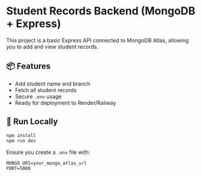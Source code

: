 # Student Records Backend (MongoDB + Express)

This project is a basic Express API connected to MongoDB Atlas, allowing you to add and view student records.

## 📦 Features
- Add student name and branch
- Fetch all student records
- Secure `.env` usage
- Ready for deployment to Render/Railway

## 🚀 Run Locally

```bash
npm install
npm run dev
```

Ensure you create a `.env` file with:

```
MONGO_URI=your_mongo_atlas_url
PORT=5000
```
